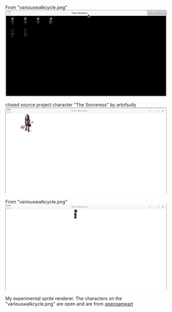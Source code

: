 
From "variouswalkcycle.png"
![](https://github.com/izz-j/mariko/raw/master/sprites-preview.png)

closed source project character "The Sorceress" by artofsully
![](https://github.com/izz-j/mariko/raw/master/sample_sorceress.gif)

From "variouswalkcycle.png"
![](https://github.com/izz-j/mariko/raw/master/sample-anim.gif)

My experimental sprite renderer.
The characters on the "variouswalkcycle.png" are open and are from [opengameart](https://opengameart.org/)
